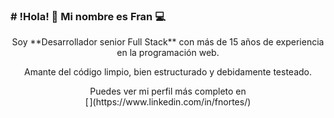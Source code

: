 <p align="center"><h3># !Hola! 👋 Mi nombre es Fran 💻</h3></p>

<p align="center">Soy **Desarrollador senior Full Stack** con más de 15 años de experiencia en la programación web.</p>

<p align="center">Amante del código limpio, bien estructurado y debidamente testeado.</p>

<p align="center">Puedes ver mi perfil más completo en <br>[<img width="34" src="https://user-images.githubusercontent.com/10447789/109843751-b40bdd80-7c4b-11eb-8f8e-3b0831c7d791.png" alt="LI-In-Bug" style="zoom:5%;" />](https://www.linkedin.com/in/fnortes/)</p>

